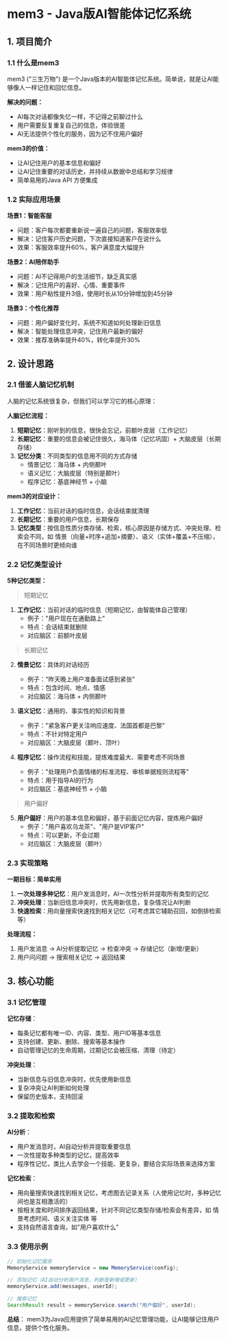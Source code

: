 # mem3 - Java版AI智能体记忆系统

## 1. 项目简介

### 1.1 什么是mem3
mem3 ("三生万物") 是一个Java版本的AI智能体记忆系统。简单说，就是让AI能够像人一样记住和回忆信息。

**解决的问题：**
- AI每次对话都像失忆一样，不记得之前聊过什么
- 用户需要反复重复自己的信息，体验很差
- AI无法提供个性化的服务，因为记不住用户偏好

**mem3的价值：**
- 让AI记住用户的基本信息和偏好
- 让AI记住重要的对话历史，并持续从数据中总结和学习规律
- 简单易用的Java API 方便集成

### 1.2 实际应用场景

**场景1：智能客服**
- 问题：客户每次都要重新说一遍自己的问题，客服效率低
- 解决：记住客户历史问题，下次直接知道客户在说什么
- 效果：客服效率提升60%，客户满意度大幅提升

**场景2：AI陪伴助手**
- 问题：AI不记得用户的生活细节，缺乏真实感
- 解决：记住用户的喜好、心情、重要事件
- 效果：用户粘性提升3倍，使用时长从10分钟增加到45分钟

**场景3：个性化推荐**
- 问题：用户偏好变化时，系统不知道如何处理新旧信息
- 解决：智能处理信息冲突，记住用户最新的偏好
- 效果：推荐准确率提升40%，转化率提升30%

## 2. 设计思路

### 2.1 借鉴人脑记忆机制

人脑的记忆系统很复杂，但我们可以学习它的核心原理：

**人脑记忆流程：**
1. **短期记忆**：刚听到的信息，很快会忘记，前额叶皮层（工作记忆）
2. **长期记忆**：重要的信息会被记住很久，海马体（记忆巩固）+ 大脑皮层（长期存储）
3. **记忆分类**：不同类型的信息用不同的方式存储
   - 情景记忆：海马体 + 内侧颞叶
   - 语义记忆：大脑皮层（特别是颞叶）
   - 程序记忆：基底神经节 + 小脑

**mem3的对应设计：**
1. **工作记忆**：当前对话的临时信息，会话结束就清理
2. **长期记忆**：重要的用户信息，长期保存
3. **记忆类型**：按信息性质分类存储、检索，核心原因是存储方式、冲突处理、检索会不同，如 情景（向量+时序+追加+摘要）、语义（实体+覆盖+不压缩），在不同场景时更倾向谁

### 2.2 记忆类型设计

**5种记忆类型：**

> 短期记忆

1. **工作记忆**：当前对话的临时信息（短期记忆，由智能体自己管理）
   - 例子："用户现在在通勤路上"
   - 特点：会话结束就删除
   - 对应脑区：前额叶皮层

> 长期记忆

2. **情景记忆**：具体的对话经历
   - 例子："昨天晚上用户准备面试感到紧张"
   - 特点：包含时间、地点、情感
   - 对应脑区：海马体 + 内侧颞叶

3. **语义记忆**：通用的、事实性的知识和背景
   - 例子："紧急客户更关注响应速度、法国首都是巴黎"
   - 特点：不针对特定用户
   - 对应脑区：大脑皮层（颞叶、顶叶）

4. **程序记忆**：操作流程和技能，提炼难度最大、需要考虑不同场景
   - 例子："处理用户负面情绪的标准流程、审核单据规则流程等"
   - 特点：用于指导AI的行为
   - 对应脑区：基底神经节 + 小脑

> 用户偏好
5. **用户偏好**：用户的基本信息和偏好，基于前面记忆内容，提炼用户偏好
   - 例子："用户喜欢乌龙茶"、"用户是VIP客户"
   - 特点：可以更新，不会过期
   - 对应脑区：大脑皮层（颞叶）

### 2.3 实现策略

**一期目标：简单实用**

1. **一次处理多种记忆**：用户发消息时，AI一次性分析并提取所有类型的记忆
2. **冲突处理**：当新旧信息冲突时，优先用新信息，复杂情况让AI判断
3. **快速检索**：用向量搜索快速找到相关记忆（可考虑其它辅助召回，如倒排检索等）

**处理流程：**
1. 用户发消息 → AI分析提取记忆 → 检查冲突 → 存储记忆（新增/更新）
2. 用户问问题 → 搜索相关记忆 → 返回结果

## 3. 核心功能

### 3.1 记忆管理

**记忆存储**：
- 每条记忆都有唯一ID、内容、类型、用户ID等基本信息
- 支持创建、更新、删除、搜索等基本操作
- 自动管理记忆的生命周期，过期记忆会被压缩、清理（待定）

**冲突处理**：
- 当新信息与旧信息冲突时，优先使用新信息
- 复杂冲突让AI判断如何处理
- 保留历史版本，支持回滚

### 3.2 提取和检索

**AI分析**：
- 用户发消息时，AI自动分析并提取重要信息
- 一次性提取多种类型的记忆，提高效率
- 程序性记忆，类比人去学会一个技能、更复杂，要结合实际场景来选择方案

**记忆检索**：
- 用向量搜索快速找到相关记忆，考虑图去记录关系（人使用记忆时，多种记忆间也是互相激活的）
- 按相关度和时间排序返回结果，针对不同记忆类型存储/检索会有差异，如 情景考虑时间、语义关注实体 等
- 支持自然语言查询，如"用户喜欢什么"

### 3.3 使用示例

```java
// 初始化记忆服务
MemoryService memoryService = new MemoryService(config);

// 添加记忆（AI自动分析用户消息，判断是新增或更新）
memoryService.add(messages, userId);

// 搜索记忆
SearchResult result = memoryService.search("用户偏好", userId);

```

**总结**：
mem3为Java应用提供了简单易用的AI记忆管理功能，让AI能够记住用户信息，提供个性化服务。
